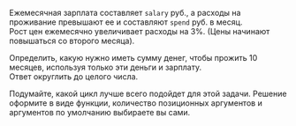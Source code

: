 Ежемесячная зарплата составляет `salary` руб., а расходы на проживание превышают ее и составляют `spend` руб. в месяц.  
Рост цен ежемесячно увеличивает расходы на 3%. (Цены начинают повышаться со второго месяца).

Определить, какую нужно иметь сумму денег, чтобы прожить 10 месяцев, используя только эти деньги и зарплату.  
Ответ округлить до целого числа.

Подумайте, какой цикл лучше всего подойдет для этой задачи.
Решение оформите в виде функции, количество позиционных аргументов и аргументов по умолчанию 
выбираете вы сами.
